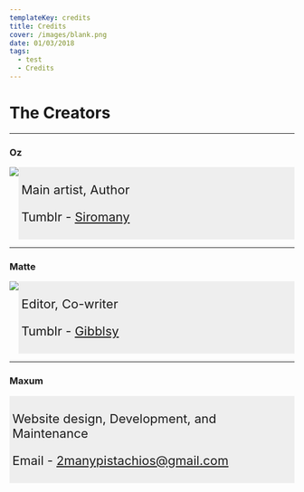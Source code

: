 ```yaml
---
templateKey: credits
title: Credits
cover: /images/blank.png
date: 01/03/2018
tags:
  - test
  - Credits
---
```

<div>
<style>
\* {box-sizing: border-box;}
section {display: -webkit-flex; display: flex;}
aside {padding: 0;}
article {-webkit-flex: 3; -ms-flex: 3; flex: 3; background-color: #eee; padding: 5px; font-size: 22px;}
@media (max-width: 600px) {section {-webkit-flex-direction: column; flex-direction: column;}}
</style>
</div>

<!-- Global site tag (gtag.js) - Google Analytics -->
<script async src="https://www.googletagmanager.com/gtag/js?id=UA-130113809-1"></script>
<script>
  window.dataLayer = window.dataLayer || [];
  function gtag(){dataLayer.push(arguments);}
  gtag('js', new Date());
  gtag('config', 'UA-130113809-1');
</script>

# The Creators

---
### Oz 

<div>
<body>
<section>
<aside>
<img src="/images/oz.png">
</aside>
<article>
<p>Main artist, Author</p>
<p>Tumblr - <a href="http://siromany.tumblr.com/">Siromany</a></p>
</article>
</section>
</body>
</div>

---
### Matte

<div>
<body>
<section>
<aside>
<img src="/images/ma.png">
</aside>
<article>
<p>Editor, Co-writer</p>
<p>Tumblr - <a href="http://gibblsy.tumblr.com/">Gibblsy</a></p>
</article>
</section>
</body>
</div>

---
### Maxum

<div>
<body>
<section>
<article>
<p>Website design, Development, and Maintenance</p>
<p>Email - <a href="mailto:2manypistachios@gmail.com">2manypistachios@gmail.com</a></p>
</article>
</section>
</body>
</div>
